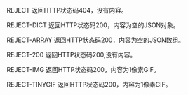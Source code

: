 REJECT
返回HTTP状态码404，没有内容。

REJECT-DICT
返回HTTP状态码200，内容为空的JSON对象。

REJECT-ARRAY
返回HTTP状态码200，内容为空的JSON数组。

REJECT-200
返回HTTP状态码200,没有内容。

REJECT-IMG
返回HTTP状态码200，内容为1像素GIF。

REJECT-TINYGIF
返回HTTP状态码200，内容为1像素GIF。
